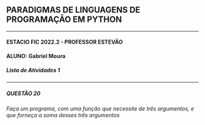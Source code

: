 ## PARADIGMAS DE LINGUAGENS DE PROGRAMAÇÃO EM PYTHON
---
#### ESTACIO FIC 2022.2 - PROFESSOR ESTEVÃO 
#### ALUNO: Gabriel Moura   
##### Lista de Atividades 1
---
##### QUESTÃO 20
###### Faça um programa, com uma função que necessite de três argumentos, e que forneça a soma desses três argumentos

